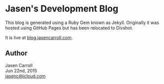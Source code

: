 # Jasen's Development Blog

This blog is generated using a Ruby Gem known as Jekyll. Originally it was
hosted using GitHub Pages but has been relocated to Divshot.

It is live at [blog.jasencarroll.com](http://blog.jasencarroll.com/).

## Author

Jasen Carroll  
Jun 22nd, 2015  
jasenc@icloud.com
